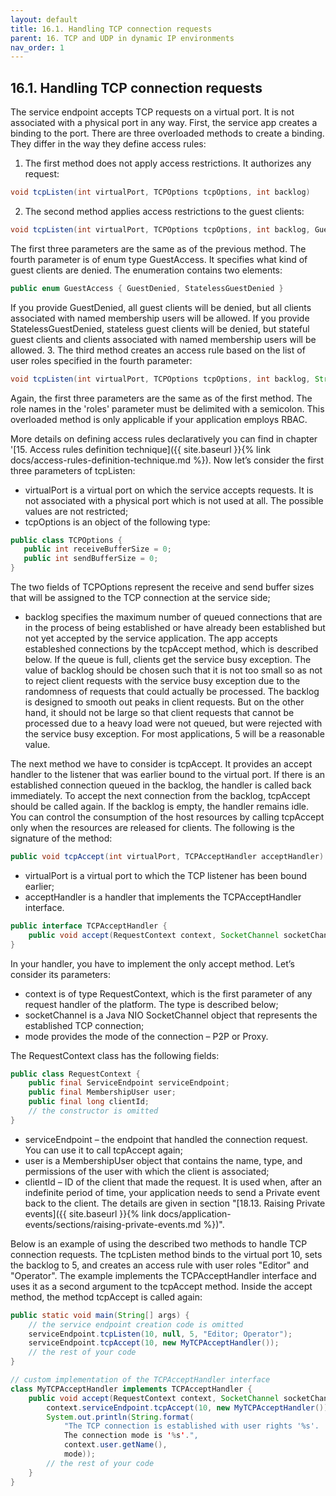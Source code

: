 ```yaml
---
layout: default
title: 16.1. Handling TCP connection requests
parent: 16. TCP and UDP in dynamic IP environments
nav_order: 1
---
```


## 16.1. Handling TCP connection requests

The service endpoint accepts TCP requests on a virtual port. It is not associated with a physical port in any way. First, the service app creates a binding to the port. There are three overloaded methods to create a binding. They differ in the way they define access rules:  
1. The first method does not apply access restrictions. It authorizes any request:
```java
void tcpListen(int virtualPort, TCPOptions tcpOptions, int backlog)
```
2. The second method applies access restrictions to the guest clients:
```java
void tcpListen(int virtualPort, TCPOptions tcpOptions, int backlog, GuestAccess guestAccess)
```
The first three parameters are the same as of the previous method. The fourth parameter is of enum type <span class="datatype">GuestAccess</span>. It specifies what kind of guest clients are denied. The enumeration contains two elements:
```java
public enum GuestAccess { GuestDenied, StatelessGuestDenied }
```
If you provide <span class="enum">GuestDenied</span>, all guest clients will be denied, but all clients associated with named membership users will be allowed. If you provide <span class="enum">StatelessGuestDenied</span>, stateless guest clients will be denied, but stateful guest clients and clients associated with named membership users will be allowed.
3. The third method creates an access rule based on the list of user roles specified in the fourth parameter:
```java
void tcpListen(int virtualPort, TCPOptions tcpOptions, int backlog, String roles)
```
Again, the first three parameters are the same as of the first method. The role names in the '<span class="param">roles</span>' parameter must be delimited with a semicolon. This overloaded method is only applicable if your application employs RBAC.  

More details on defining access rules declaratively you can find in chapter '[15. Access rules definition technique]({{ site.baseurl }}{% link docs/access-rules-definition-technique.md %}). Now let’s consider the first three parameters of <span class="method">tcpListen</span>:
*	<span class="param">virtualPort</span> is a virtual port on which the service accepts requests. It is not associated with a physical port which is not used at all. The possible values are not restricted;
*	<span class="param">tcpOptions</span> is an object of the following type:
```java
public class TCPOptions {
   public int receiveBufferSize = 0;
   public int sendBufferSize = 0;
}
```
The two fields of <span class="datatype">TCPOptions</span> represent the receive and send buffer sizes that will be assigned to the TCP connection at the service side;
*	<span class="param">backlog</span> specifies the maximum number of queued connections that are in the process of being established or have already been established but not yet accepted by the service application. The app accepts estableshed connections by the <span class="method">tcpAccept</span> method, which is described below. If the queue is full, clients get the service busy exception. The value of backlog should be chosen such that it is not too small so as not to reject client requests with the service busy exception due to the randomness of requests that could actually be processed. The backlog is designed to smooth out peaks in client requests. But on the other hand, it should not be large so that client requests that cannot be processed due to a heavy load were not queued, but were rejected with the service busy exception. For most applications, 5 will be a reasonable value.  

The next method we have to consider is <span class="method">tcpAccept</span>. It provides an accept handler to the listener that was earlier bound to the virtual port. If there is an established connection queued in the backlog, the handler is called back immediately. To accept the next connection from the backlog, <span class="method">tcpAccept</span> should be called again. If the backlog is empty, the handler remains idle. You can control the consumption of the host resources by calling <span class="method">tcpAccept</span> only when the resources are released for clients. The following is the signature of the method:
```java
public void tcpAccept(int virtualPort, TCPAcceptHandler acceptHandler)
```
*	<span class="param">virtualPort</span> is a virtual port to which the TCP listener has been bound earlier;
*	<span class="param">acceptHandler</span> is a handler that implements the <span class="datatype">TCPAcceptHandler</span> interface.  

```java
public interface TCPAcceptHandler {
	public void accept(RequestContext context, SocketChannel socketChannel, ConnectionMode mode);
}
```
In your handler, you have to implement the only accept method. Let’s consider its parameters:
*	<span class="param">context</span> is of type <span class="datatype">RequestContext</span>, which is the first parameter of any request handler of the platform. The type is described below;
*	<span class="param">socketChannel</span> is a Java NIO SocketChannel object that represents the established TCP connection;
*	<span class="param">mode</span> provides the mode of the connection – P2P or Proxy.  

The <span class="datatype">RequestContext</span> class has the following fields:
```java
public class RequestContext {
	public final ServiceEndpoint serviceEndpoint;
	public final MembershipUser user;
	public final long clientId;	
	// the constructor is omitted
}
```
*	<span class="field">serviceEndpoint</span> – the endpoint that handled the connection request. You can use it to call tcpAccept again;
*	<span class="field">user</span> is a <span class="datatype">MembershipUser</span> object that contains the name, type, and permissions of the user with which the client is associated;
*	<span class="field">clientId</span> – ID of the client that made the request. It is used when, after an indefinite period of time, your application needs to send a Private event back to the client. The details are given in section "[18.13. Raising Private events]({{ site.baseurl }}{% link docs/application-events/sections/raising-private-events.md %})".  

Below is an example of using the described two methods to handle TCP connection requests. The <span class="method">tcpListen</span> method binds to the virtual port 10, sets the backlog to 5, and creates an access rule with user roles "Editor" and "Operator". The example implements the <span class="datatype">TCPAcceptHandler</span> interface and uses it as a second argument to the <span class="method">tcpAccept</span> method. Inside the <span class="method">accept</span> method, the method <span class="method">tcpAccept</span> is called again:
```java
public static void main(String[] args) {
	// the service endpoint creation code is omitted	
	serviceEndpoint.tcpListen(10, null, 5, "Editor; Operator");
	serviceEndpoint.tcpAccept(10, new MyTCPAcceptHandler());	
	// the rest of your code
}

// custom implementation of the TCPAcceptHandler interface
class MyTCPAcceptHandler implements TCPAcceptHandler {
	public void accept(RequestContext context, SocketChannel socketChannel, ConnectionMode mode) {
		context.serviceEndpoint.tcpAccept(10, new MyTCPAcceptHandler());
		System.out.println(String.format(
			"The TCP connection is established with user rights '%s'.
 			The connection mode is '%s'.",
			context.user.getName(),
			mode));		
		// the rest of your code
	}
}
```